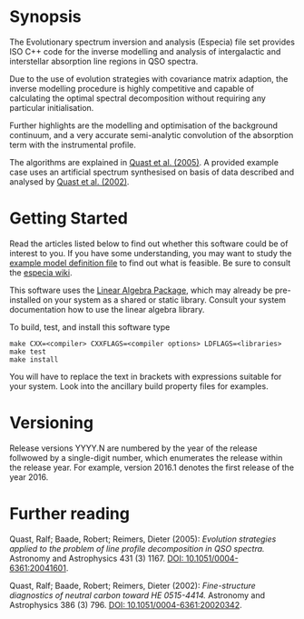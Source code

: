 # Synopsis

The Evolutionary spectrum inversion and analysis (Especia) file set
provides ISO C++ code for the inverse modelling and analysis of intergalactic and
interstellar absorption line regions in QSO spectra.

Due to the use of evolution strategies with covariance matrix adaption, the inverse
modelling procedure is highly competitive and capable of calculating the optimal
spectral decomposition without requiring any particular initialisation.

Further highlights are the modelling and optimisation of the background continuum,
and a very accurate semi-analytic convolution of the absorption term with the
instrumental profile.

The algorithms are explained in
[Quast et al. (2005)](http://dx.doi.org/10.1051/0004-6361:20041601).
A provided example case uses an artificial spectrum synthesised on basis of
data described and analysed by
[Quast et al. (2002)](http://dx.doi.org/10.1051/0004-6361:20020342).

# Getting Started

Read the articles listed below to find out whether this software could be of
interest to you. If you have some understanding, you may want to study the
[example model definition file](src/test/resources/example.in) to find out what
is feasible. Be sure to consult the [especia wiki](https://github.com/octoflar/especia/wiki).

This software uses the [Linear Algebra Package](http://www.netlib.org/lapack/), which
may already be pre-installed on your system as a shared or static library. Consult your
system documentation how to use the linear algebra library.

To build, test, and install this software type

    make CXX=<compiler> CXXFLAGS=<compiler options> LDFLAGS=<libraries>
    make test
    make install

You will have to replace the text in brackets with expressions suitable for your system.
Look into the ancillary build property files for examples.

# Versioning

Release versions YYYY.N are numbered by the year of the release follwowed by a
single-digit number, which enumerates the release within the release year. For
example, version 2016.1 denotes the first release of the year 2016.

# Further reading

Quast, Ralf; Baade, Robert; Reimers, Dieter (2005): *Evolution strategies applied to the problem of line profile decomposition in QSO spectra.*
Astronomy and Astrophysics 431 (3) 1167.
[DOI: 10.1051/0004-6361:20041601](http://dx.doi.org/10.1051/0004-6361:20041601).

Quast, Ralf; Baade, Robert; Reimers, Dieter (2002): *Fine-structure diagnostics of neutral carbon toward HE 0515-4414.*
Astronomy and Astrophysics 386 (3) 796.
[DOI: 10.1051/0004-6361:20020342](http://dx.doi.org/10.1051/0004-6361:20020342).
